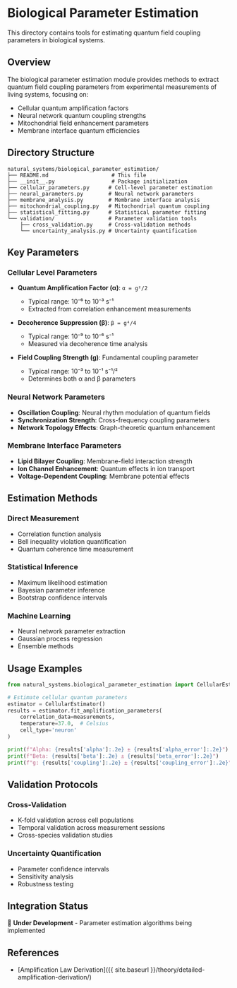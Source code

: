 # Biological Parameter Estimation

This directory contains tools for estimating quantum field coupling parameters in biological systems.

## Overview

The biological parameter estimation module provides methods to extract quantum field coupling parameters from experimental measurements of living systems, focusing on:

- Cellular quantum amplification factors
- Neural network quantum coupling strengths  
- Mitochondrial field enhancement parameters
- Membrane interface quantum efficiencies

## Directory Structure

```text
natural_systems/biological_parameter_estimation/
├── README.md                    # This file
├── __init__.py                  # Package initialization
├── cellular_parameters.py      # Cell-level parameter estimation
├── neural_parameters.py        # Neural network parameters
├── membrane_analysis.py        # Membrane interface analysis
├── mitochondrial_coupling.py   # Mitochondrial quantum coupling
├── statistical_fitting.py      # Statistical parameter fitting
└── validation/                 # Parameter validation tools
    ├── cross_validation.py     # Cross-validation methods
    └── uncertainty_analysis.py # Uncertainty quantification
```

## Key Parameters

### Cellular Level Parameters

- **Quantum Amplification Factor (α)**: `α = g²/2`
  - Typical range: 10⁻⁶ to 10⁻³ s⁻¹
  - Extracted from correlation enhancement measurements

- **Decoherence Suppression (β)**: `β = g⁴/4` 
  - Typical range: 10⁻⁹ to 10⁻⁶ s⁻¹
  - Measured via decoherence time analysis

- **Field Coupling Strength (g)**: Fundamental coupling parameter
  - Typical range: 10⁻³ to 10⁻¹ s⁻¹/²
  - Determines both α and β parameters

### Neural Network Parameters

- **Oscillation Coupling**: Neural rhythm modulation of quantum fields
- **Synchronization Strength**: Cross-frequency coupling parameters
- **Network Topology Effects**: Graph-theoretic quantum enhancement

### Membrane Interface Parameters

- **Lipid Bilayer Coupling**: Membrane-field interaction strength
- **Ion Channel Enhancement**: Quantum effects in ion transport
- **Voltage-Dependent Coupling**: Membrane potential effects

## Estimation Methods

### Direct Measurement
- Correlation function analysis
- Bell inequality violation quantification
- Quantum coherence time measurement

### Statistical Inference
- Maximum likelihood estimation
- Bayesian parameter inference
- Bootstrap confidence intervals

### Machine Learning
- Neural network parameter extraction
- Gaussian process regression
- Ensemble methods

## Usage Examples

```python
from natural_systems.biological_parameter_estimation import CellularEstimator

# Estimate cellular quantum parameters
estimator = CellularEstimator()
results = estimator.fit_amplification_parameters(
    correlation_data=measurements,
    temperature=37.0,  # Celsius
    cell_type='neuron'
)

print(f"Alpha: {results['alpha']:.2e} ± {results['alpha_error']:.2e}")
print(f"Beta: {results['beta']:.2e} ± {results['beta_error']:.2e}")
print(f"g: {results['coupling']:.2e} ± {results['coupling_error']:.2e}")
```

## Validation Protocols

### Cross-Validation
- K-fold validation across cell populations
- Temporal validation across measurement sessions
- Cross-species validation studies

### Uncertainty Quantification
- Parameter confidence intervals
- Sensitivity analysis
- Robustness testing

## Integration Status

🚧 **Under Development** - Parameter estimation algorithms being implemented

## References

- [Amplification Law Derivation]({{ site.baseurl }}/theory/detailed-amplification-derivation/)
<!-- TODO: Add documentation for Experimental Protocols and Validation Methods when available -->
